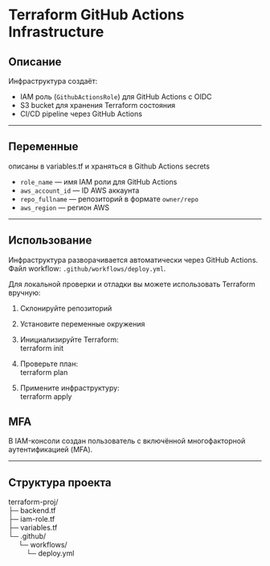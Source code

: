 # Terraform GitHub Actions Infrastructure

## Описание

Инфраструктура создаёт:
- IAM роль (`GithubActionsRole`) для GitHub Actions с OIDC
- S3 bucket для хранения Terraform состояния
- CI/CD pipeline через GitHub Actions

---

## Переменные
описаны в variables.tf и храняться в Github Actions secrets

- `role_name` — имя IAM роли для GitHub Actions
- `aws_account_id` — ID AWS аккаунта
- `repo_fullname` — репозиторий в формате `owner/repo`
- `aws_region` — регион AWS

---

## Использование

Инфраструктура разворачивается автоматически через GitHub Actions.
Файл workflow: `.github/workflows/deploy.yml`.

Для локальной проверки и отладки вы можете использовать Terraform вручную:
1. Склонируйте репозиторий

2. Установите переменные окружения

3. Инициализируйте Terraform:  
terraform init

4. Проверьте план:  
terraform plan

5. Примените инфраструктуру:  
terraform apply

## MFA

В IAM-консоли создан пользователь с включённой многофакторной аутентификацией (MFA).

---

## Структура проекта

terraform-proj/  
├─ backend.tf  
├─ iam-role.tf  
├─ variables.tf  
└─ .github/  
&nbsp;&nbsp;&nbsp;&nbsp;   └─ workflows/  
&nbsp;&nbsp;&nbsp;&nbsp;&nbsp;&nbsp;&nbsp;&nbsp;        └─ deploy.yml  